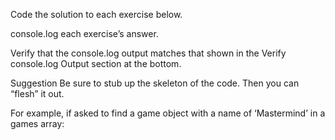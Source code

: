 Code the solution to each exercise below.

console.log each exercise’s answer.

Verify that the console.log output matches that shown in the Verify console.log Output section at the bottom.

Suggestion
Be sure to stub up the skeleton of the code. Then you can “flesh” it out.

For example, if asked to find a game object with a name of ‘Mastermind’ in a games array:

